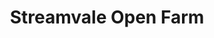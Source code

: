---
title: "Streamvale Open Farm"
address: "38 Ballyhanwood Road, Belfast, Co. Antrim, BT5 7SN"
tel: "02890 483244"
county: "Antrim"
category: "Zoos And Aquariums"
type: "Content"
lat: "054.5824640000"
lng: "-005.8194800000"
---